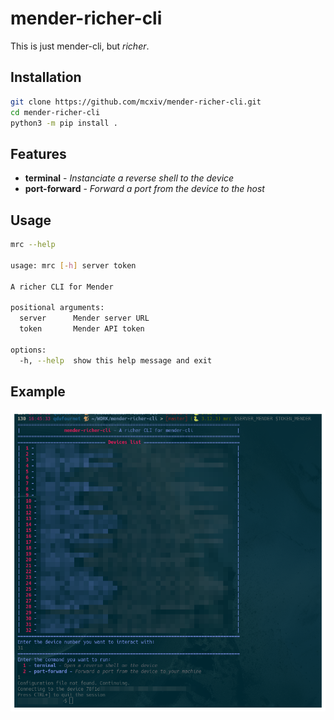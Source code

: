 # mender-richer-cli

This is just mender-cli, but *richer*.

## Installation

```bash
git clone https://github.com/mcxiv/mender-richer-cli.git
cd mender-richer-cli
python3 -m pip install .
```

## Features

- **terminal** - *Instanciate a reverse shell to the device*
- **port-forward** - *Forward a port from the device to the host*

## Usage

```bash
mrc --help

usage: mrc [-h] server token

A richer CLI for Mender

positional arguments:
  server      Mender server URL
  token       Mender API token

options:
  -h, --help  show this help message and exit
```

## Example
![Example](./docs/example.png)

